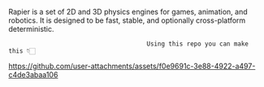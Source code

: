Rapier is a set of 2D and 3D physics engines for games, animation, and robotics. It is designed to be fast, stable, and optionally cross-platform deterministic.

                                          Using this repo you can make this 👇🏻

https://github.com/user-attachments/assets/f0e9691c-3e88-4922-a497-c4de3abaa106

